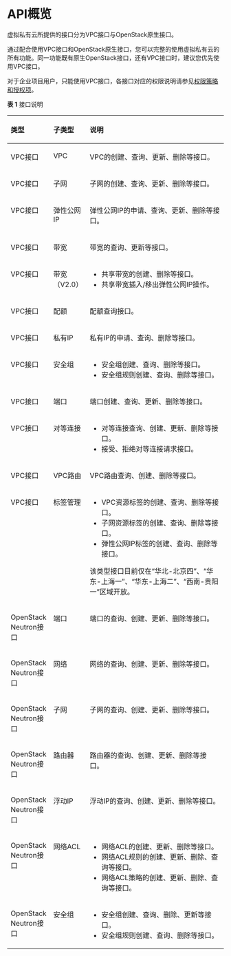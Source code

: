 # API概览<a name="zh-cn_topic_0173364207"></a>

虚拟私有云所提供的接口分为VPC接口与OpenStack原生接口。

通过配合使用VPC接口和OpenStack原生接口，您可以完整的使用虚拟私有云的所有功能。同一功能既有原生OpenStack接口，还有VPC接口时，建议您优先使用VPC接口。

对于企业项目用户，只能使用VPC接口，各接口对应的权限说明请参见[权限策略和授权项](权限策略和授权项.md)。

**表 1**  接口说明

<a name="te9c2c27af3ef410ca49687211136fc68"></a>
<table><thead align="left"><tr id="r3268e8c4605e4c56b76fed80d3d7179b"><th class="cellrowborder" valign="top" width="19.18%" id="mcps1.2.4.1.1"><p id="zh-cn_topic_0121588224_p487811268290"><a name="zh-cn_topic_0121588224_p487811268290"></a><a name="zh-cn_topic_0121588224_p487811268290"></a><strong id="a897e0013dd5c4147b76411fb246b5cbf"><a name="a897e0013dd5c4147b76411fb246b5cbf"></a><a name="a897e0013dd5c4147b76411fb246b5cbf"></a>类型</strong></p>
</th>
<th class="cellrowborder" valign="top" width="16.82%" id="mcps1.2.4.1.2"><p id="a4d42a930985f4adfba2e1b3b2f7c1e5c"><a name="a4d42a930985f4adfba2e1b3b2f7c1e5c"></a><a name="a4d42a930985f4adfba2e1b3b2f7c1e5c"></a><strong id="a59202d4115294047bf1b1c771c0c15b7"><a name="a59202d4115294047bf1b1c771c0c15b7"></a><a name="a59202d4115294047bf1b1c771c0c15b7"></a>子类型</strong></p>
</th>
<th class="cellrowborder" valign="top" width="64%" id="mcps1.2.4.1.3"><p id="a7db882c6ed8e41649d1e0dd885f2cb24"><a name="a7db882c6ed8e41649d1e0dd885f2cb24"></a><a name="a7db882c6ed8e41649d1e0dd885f2cb24"></a><strong id="zh-cn_topic_0121588224_b15203449370"><a name="zh-cn_topic_0121588224_b15203449370"></a><a name="zh-cn_topic_0121588224_b15203449370"></a>说明</strong></p>
</th>
</tr>
</thead>
<tbody><tr id="rd94c9e7d68744d848886418dcb53fbda"><td class="cellrowborder" valign="top" width="19.18%" headers="mcps1.2.4.1.1 "><p id="a4f6636d87d70493dbd6dac0bd57d6270"><a name="a4f6636d87d70493dbd6dac0bd57d6270"></a><a name="a4f6636d87d70493dbd6dac0bd57d6270"></a>VPC接口</p>
</td>
<td class="cellrowborder" valign="top" width="16.82%" headers="mcps1.2.4.1.2 "><p id="p1711832215426"><a name="p1711832215426"></a><a name="p1711832215426"></a>VPC</p>
</td>
<td class="cellrowborder" valign="top" width="64%" headers="mcps1.2.4.1.3 "><p id="p73450100260"><a name="p73450100260"></a><a name="p73450100260"></a>VPC的创建、查询、更新、删除等接口。</p>
</td>
</tr>
<tr id="r2604299b19044ff6af7fd4523d60ff65"><td class="cellrowborder" valign="top" width="19.18%" headers="mcps1.2.4.1.1 "><p id="p16731133115311"><a name="p16731133115311"></a><a name="p16731133115311"></a>VPC接口</p>
</td>
<td class="cellrowborder" valign="top" width="16.82%" headers="mcps1.2.4.1.2 "><p id="p7116152254218"><a name="p7116152254218"></a><a name="p7116152254218"></a>子网</p>
</td>
<td class="cellrowborder" valign="top" width="64%" headers="mcps1.2.4.1.3 "><p id="p1345191072617"><a name="p1345191072617"></a><a name="p1345191072617"></a>子网的创建、查询、更新、删除等接口。</p>
</td>
</tr>
<tr id="r17ca8f0b934b457db191fe04fbf3af42"><td class="cellrowborder" valign="top" width="19.18%" headers="mcps1.2.4.1.1 "><p id="p14725635135317"><a name="p14725635135317"></a><a name="p14725635135317"></a>VPC接口</p>
</td>
<td class="cellrowborder" valign="top" width="16.82%" headers="mcps1.2.4.1.2 "><p id="p156231184496"><a name="p156231184496"></a><a name="p156231184496"></a>弹性公网IP</p>
</td>
<td class="cellrowborder" valign="top" width="64%" headers="mcps1.2.4.1.3 "><p id="p18104638134916"><a name="p18104638134916"></a><a name="p18104638134916"></a>弹性公网IP的申请、查询、更新、删除等接口。</p>
</td>
</tr>
<tr id="rdb0b6d1fb04c4ba891d163308b28fdde"><td class="cellrowborder" valign="top" width="19.18%" headers="mcps1.2.4.1.1 "><p id="p12904162035316"><a name="p12904162035316"></a><a name="p12904162035316"></a>VPC接口</p>
</td>
<td class="cellrowborder" valign="top" width="16.82%" headers="mcps1.2.4.1.2 "><p id="p11657401016"><a name="p11657401016"></a><a name="p11657401016"></a>带宽</p>
</td>
<td class="cellrowborder" valign="top" width="64%" headers="mcps1.2.4.1.3 "><p id="p96141701010"><a name="p96141701010"></a><a name="p96141701010"></a>带宽的查询、更新等接口。</p>
</td>
</tr>
<tr id="row13156184812615"><td class="cellrowborder" valign="top" width="19.18%" headers="mcps1.2.4.1.1 "><p id="p12904162075319"><a name="p12904162075319"></a><a name="p12904162075319"></a>VPC接口</p>
</td>
<td class="cellrowborder" valign="top" width="16.82%" headers="mcps1.2.4.1.2 "><p id="p1109722204210"><a name="p1109722204210"></a><a name="p1109722204210"></a>带宽（V2.0）</p>
</td>
<td class="cellrowborder" valign="top" width="64%" headers="mcps1.2.4.1.3 "><a name="ul74921813024"></a><a name="ul74921813024"></a><ul id="ul74921813024"><li>共享带宽的创建、删除等接口。</li><li>共享带宽插入/移出弹性公网IP操作。</li></ul>
</td>
</tr>
<tr id="row81561948102618"><td class="cellrowborder" valign="top" width="19.18%" headers="mcps1.2.4.1.1 "><p id="p199041120105315"><a name="p199041120105315"></a><a name="p199041120105315"></a>VPC接口</p>
</td>
<td class="cellrowborder" valign="top" width="16.82%" headers="mcps1.2.4.1.2 "><p id="p7106132215425"><a name="p7106132215425"></a><a name="p7106132215425"></a>配额</p>
</td>
<td class="cellrowborder" valign="top" width="64%" headers="mcps1.2.4.1.3 "><p id="p1481210321626"><a name="p1481210321626"></a><a name="p1481210321626"></a>配额查询接口。</p>
</td>
</tr>
<tr id="row4156748122612"><td class="cellrowborder" valign="top" width="19.18%" headers="mcps1.2.4.1.1 "><p id="p190411208536"><a name="p190411208536"></a><a name="p190411208536"></a>VPC接口</p>
</td>
<td class="cellrowborder" valign="top" width="16.82%" headers="mcps1.2.4.1.2 "><p id="p69917222421"><a name="p69917222421"></a><a name="p69917222421"></a>私有IP</p>
</td>
<td class="cellrowborder" valign="top" width="64%" headers="mcps1.2.4.1.3 "><p id="p14232421943"><a name="p14232421943"></a><a name="p14232421943"></a>私有IP的申请、查询、删除等接口。</p>
</td>
</tr>
<tr id="row1515624817263"><td class="cellrowborder" valign="top" width="19.18%" headers="mcps1.2.4.1.1 "><p id="p1090482035314"><a name="p1090482035314"></a><a name="p1090482035314"></a>VPC接口</p>
</td>
<td class="cellrowborder" valign="top" width="16.82%" headers="mcps1.2.4.1.2 "><p id="p14978229427"><a name="p14978229427"></a><a name="p14978229427"></a>安全组</p>
</td>
<td class="cellrowborder" valign="top" width="64%" headers="mcps1.2.4.1.3 "><a name="ul1566113391077"></a><a name="ul1566113391077"></a><ul id="ul1566113391077"><li>安全组创建、查询、删除等接口。</li><li>安全组规则创建、查询、删除等接口。</li></ul>
</td>
</tr>
<tr id="row15179102714516"><td class="cellrowborder" valign="top" width="19.18%" headers="mcps1.2.4.1.1 "><p id="p317282010517"><a name="p317282010517"></a><a name="p317282010517"></a>VPC接口</p>
</td>
<td class="cellrowborder" valign="top" width="16.82%" headers="mcps1.2.4.1.2 "><p id="p09317384610"><a name="p09317384610"></a><a name="p09317384610"></a>端口</p>
</td>
<td class="cellrowborder" valign="top" width="64%" headers="mcps1.2.4.1.3 "><p id="p23226335812"><a name="p23226335812"></a><a name="p23226335812"></a>端口创建、查询、更新、删除等接口。</p>
</td>
</tr>
<tr id="rf96c4401effa42a7b2d356f84070b98d"><td class="cellrowborder" valign="top" width="19.18%" headers="mcps1.2.4.1.1 "><p id="p1994111517517"><a name="p1994111517517"></a><a name="p1994111517517"></a>VPC接口</p>
</td>
<td class="cellrowborder" valign="top" width="16.82%" headers="mcps1.2.4.1.2 "><p id="p169013114616"><a name="p169013114616"></a><a name="p169013114616"></a>对等连接</p>
</td>
<td class="cellrowborder" valign="top" width="64%" headers="mcps1.2.4.1.3 "><a name="ul8905105114294"></a><a name="ul8905105114294"></a><ul id="ul8905105114294"><li>对等连接查询、创建、更新、删除等接口。</li><li>接受、拒绝对等连接请求接口。</li></ul>
</td>
</tr>
<tr id="r3b08984b52674cfc82aa586eaecac189"><td class="cellrowborder" valign="top" width="19.18%" headers="mcps1.2.4.1.1 "><p id="p0941615259"><a name="p0941615259"></a><a name="p0941615259"></a>VPC接口</p>
</td>
<td class="cellrowborder" valign="top" width="16.82%" headers="mcps1.2.4.1.2 "><p id="p109083164612"><a name="p109083164612"></a><a name="p109083164612"></a>VPC路由</p>
</td>
<td class="cellrowborder" valign="top" width="64%" headers="mcps1.2.4.1.3 "><p id="p732941010260"><a name="p732941010260"></a><a name="p732941010260"></a>VPC路由查询、创建、删除等接口。</p>
</td>
</tr>
<tr id="r80fc7a1aace64381b9567ab0906aed71"><td class="cellrowborder" valign="top" width="19.18%" headers="mcps1.2.4.1.1 "><p id="p1941615657"><a name="p1941615657"></a><a name="p1941615657"></a>VPC接口</p>
</td>
<td class="cellrowborder" valign="top" width="16.82%" headers="mcps1.2.4.1.2 "><p id="p11888313467"><a name="p11888313467"></a><a name="p11888313467"></a>标签管理</p>
</td>
<td class="cellrowborder" valign="top" width="64%" headers="mcps1.2.4.1.3 "><a name="ul20558104818291"></a><a name="ul20558104818291"></a><ul id="ul20558104818291"><li>VPC资源标签的创建、查询、删除等接口。</li><li>子网资源标签的创建、查询、删除等接口。</li><li>弹性公网IP标签的创建、查询、删除等接口。</li></ul>
<p id="p10341154735217"><a name="p10341154735217"></a><a name="p10341154735217"></a>该类型接口目前仅在“华北-北京四”、“华东-上海一”、“华东-上海二”、“西南-贵阳一”区域开放。</p>
</td>
</tr>
<tr id="rccad5501787d4e4f81d9f8dbd1e47c20"><td class="cellrowborder" valign="top" width="19.18%" headers="mcps1.2.4.1.1 "><p id="a774fff5f4ccd40c4b3c74cc2ab894056"><a name="a774fff5f4ccd40c4b3c74cc2ab894056"></a><a name="a774fff5f4ccd40c4b3c74cc2ab894056"></a>OpenStack Neutron接口</p>
</td>
<td class="cellrowborder" valign="top" width="16.82%" headers="mcps1.2.4.1.2 "><p id="p386430466"><a name="p386430466"></a><a name="p386430466"></a>端口</p>
</td>
<td class="cellrowborder" valign="top" width="64%" headers="mcps1.2.4.1.3 "><p id="p15578141203420"><a name="p15578141203420"></a><a name="p15578141203420"></a>端口的查询、创建、更新、删除等接口。</p>
</td>
</tr>
<tr id="row24921665291"><td class="cellrowborder" valign="top" width="19.18%" headers="mcps1.2.4.1.1 "><p id="p844712442361"><a name="p844712442361"></a><a name="p844712442361"></a>OpenStack Neutron接口</p>
</td>
<td class="cellrowborder" valign="top" width="16.82%" headers="mcps1.2.4.1.2 "><p id="p885163134617"><a name="p885163134617"></a><a name="p885163134617"></a>网络</p>
</td>
<td class="cellrowborder" valign="top" width="64%" headers="mcps1.2.4.1.3 "><p id="p10577512153412"><a name="p10577512153412"></a><a name="p10577512153412"></a>网络的查询、创建、更新、删除等接口。</p>
</td>
</tr>
<tr id="row8574134782719"><td class="cellrowborder" valign="top" width="19.18%" headers="mcps1.2.4.1.1 "><p id="p74661155123820"><a name="p74661155123820"></a><a name="p74661155123820"></a>OpenStack Neutron接口</p>
</td>
<td class="cellrowborder" valign="top" width="16.82%" headers="mcps1.2.4.1.2 "><p id="p168453194610"><a name="p168453194610"></a><a name="p168453194610"></a>子网</p>
</td>
<td class="cellrowborder" valign="top" width="64%" headers="mcps1.2.4.1.3 "><p id="p15576151263411"><a name="p15576151263411"></a><a name="p15576151263411"></a>子网的查询、创建、更新、删除等接口。</p>
</td>
</tr>
<tr id="row185741475274"><td class="cellrowborder" valign="top" width="19.18%" headers="mcps1.2.4.1.1 "><p id="p2971949173613"><a name="p2971949173613"></a><a name="p2971949173613"></a>OpenStack Neutron接口</p>
</td>
<td class="cellrowborder" valign="top" width="16.82%" headers="mcps1.2.4.1.2 "><p id="p6824312469"><a name="p6824312469"></a><a name="p6824312469"></a>路由器</p>
</td>
<td class="cellrowborder" valign="top" width="64%" headers="mcps1.2.4.1.3 "><p id="p205741012183413"><a name="p205741012183413"></a><a name="p205741012183413"></a>路由器的查询、创建、更新、删除等接口。</p>
</td>
</tr>
<tr id="row857418479278"><td class="cellrowborder" valign="top" width="19.18%" headers="mcps1.2.4.1.1 "><p id="p207591550183610"><a name="p207591550183610"></a><a name="p207591550183610"></a>OpenStack Neutron接口</p>
</td>
<td class="cellrowborder" valign="top" width="16.82%" headers="mcps1.2.4.1.2 "><p id="p1480933469"><a name="p1480933469"></a><a name="p1480933469"></a>浮动IP</p>
</td>
<td class="cellrowborder" valign="top" width="64%" headers="mcps1.2.4.1.3 "><p id="p8573612133411"><a name="p8573612133411"></a><a name="p8573612133411"></a>浮动IP的查询、创建、更新、删除等接口。</p>
</td>
</tr>
<tr id="row4735122842911"><td class="cellrowborder" valign="top" width="19.18%" headers="mcps1.2.4.1.1 "><p id="p1314417262396"><a name="p1314417262396"></a><a name="p1314417262396"></a>OpenStack Neutron接口</p>
</td>
<td class="cellrowborder" valign="top" width="16.82%" headers="mcps1.2.4.1.2 "><p id="p38013314461"><a name="p38013314461"></a><a name="p38013314461"></a>网络ACL</p>
</td>
<td class="cellrowborder" valign="top" width="64%" headers="mcps1.2.4.1.3 "><a name="ul161021536144811"></a><a name="ul161021536144811"></a><ul id="ul161021536144811"><li>网络ACL的创建、更新、删除等接口。</li><li>网络ACL规则的创建、更新、删除、查询等接口。</li><li>网络ACL策略的创建、更新、删除、查询等接口。</li></ul>
</td>
</tr>
<tr id="row5574124712717"><td class="cellrowborder" valign="top" width="19.18%" headers="mcps1.2.4.1.1 "><p id="p10579102918396"><a name="p10579102918396"></a><a name="p10579102918396"></a>OpenStack Neutron接口</p>
</td>
<td class="cellrowborder" valign="top" width="16.82%" headers="mcps1.2.4.1.2 "><p id="p1077193104617"><a name="p1077193104617"></a><a name="p1077193104617"></a>安全组</p>
</td>
<td class="cellrowborder" valign="top" width="64%" headers="mcps1.2.4.1.3 "><a name="ul1064148164919"></a><a name="ul1064148164919"></a><ul id="ul1064148164919"><li>安全组创建、查询、删除、更新等接口。</li><li>安全组规则创建、查询、删除等接口。</li></ul>
</td>
</tr>
</tbody>
</table>


